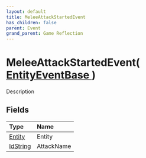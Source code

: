 ```yaml
---
layout: default
title: MeleeAttackStartedEvent
has_children: false
parent: Event
grand_parent: Game Reflection
---
```

# MeleeAttackStartedEvent( [ EntityEventBase ](/riftbreaker-wiki/docs/game-reflection/events/entity_event_base/) )
Description 

## Fields

| Type | Name |
|:----------|:--------------|
| [Entity](/riftbreaker-wiki/docs/game-reflection/classes/entity/) | Entity |
| [IdString](/riftbreaker-wiki/docs/game-reflection/components/id_string/) | AttackName |

